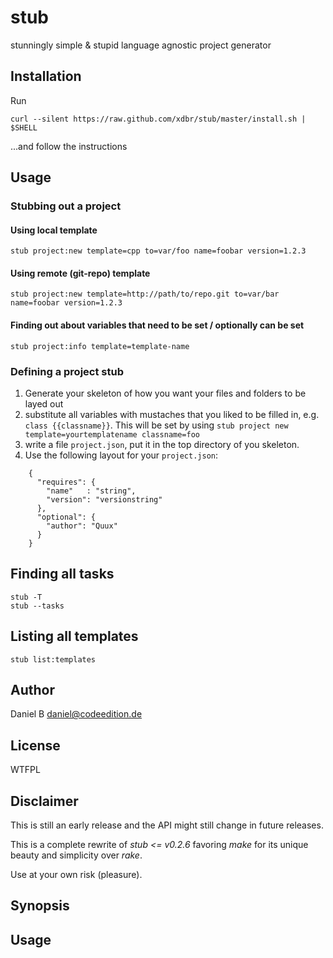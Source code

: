 stub
====

stunningly simple & stupid language agnostic project generator

## Installation
Run
    
    curl --silent https://raw.github.com/xdbr/stub/master/install.sh | $SHELL

...and follow the instructions

## Usage

### Stubbing out a project

#### Using local template

    stub project:new template=cpp to=var/foo name=foobar version=1.2.3

#### Using remote (git-repo) template

    stub project:new template=http://path/to/repo.git to=var/bar name=foobar version=1.2.3

#### Finding out about variables that need to be set / optionally can be set

    stub project:info template=template-name

### Defining a project stub

1. Generate your skeleton of how you want your files and folders to be layed out
2. substitute all variables with mustaches that you liked to be filled in, e.g. `class {{classname}}`. This will be set by using `stub project new template=yourtemplatename classname=foo`
3. write a file `project.json`, put it in the top directory of you skeleton.
4. Use the following layout for your `project.json`:

```
    {
      "requires": {
        "name"   : "string",
        "version": "versionstring"
      },
      "optional": {
        "author": "Quux"
      }
    }
```

## Finding all tasks

    stub -T
    stub --tasks

## Listing all templates

    stub list:templates

## Author

Daniel B <daniel@codeedition.de>

## License

WTFPL




## Disclaimer

This is still an early release and the API might still change in future releases.

This is a complete rewrite of *stub <= v0.2.6* favoring *make* for its unique beauty and simplicity over *rake*.

Use at your own risk (pleasure).

## Synopsis

## Usage

